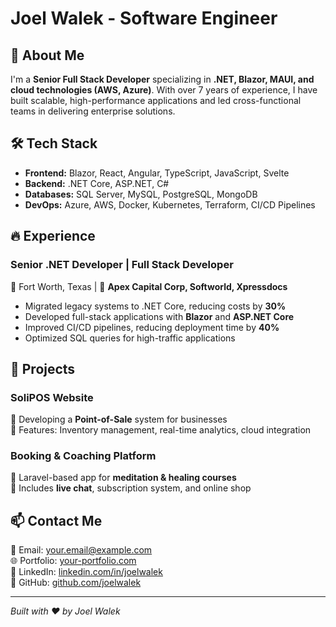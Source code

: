 # Joel Walek - Software Engineer

## 🚀 About Me
I'm a **Senior Full Stack Developer** specializing in **.NET, Blazor, MAUI, and cloud technologies (AWS, Azure)**. With over 7 years of experience, I have built scalable, high-performance applications and led cross-functional teams in delivering enterprise solutions.

## 🛠️ Tech Stack
- **Frontend:** Blazor, React, Angular, TypeScript, JavaScript, Svelte  
- **Backend:** .NET Core, ASP.NET, C#  
- **Databases:** SQL Server, MySQL, PostgreSQL, MongoDB  
- **DevOps:** Azure, AWS, Docker, Kubernetes, Terraform, CI/CD Pipelines  

## 🔥 Experience
### **Senior .NET Developer | Full Stack Developer**  
📍 Fort Worth, Texas | 💼 **Apex Capital Corp, Softworld, Xpressdocs**  
- Migrated legacy systems to .NET Core, reducing costs by **30%**  
- Developed full-stack applications with **Blazor** and **ASP.NET Core**  
- Improved CI/CD pipelines, reducing deployment time by **40%**  
- Optimized SQL queries for high-traffic applications  

## 📌 Projects
### **SoliPOS Website**  
🔹 Developing a **Point-of-Sale** system for businesses  
🔹 Features: Inventory management, real-time analytics, cloud integration  

### **Booking & Coaching Platform**  
🔹 Laravel-based app for **meditation & healing courses**  
🔹 Includes **live chat**, subscription system, and online shop  

## 📫 Contact Me
📧 Email: [your.email@example.com](mailto:your.email@example.com)  
🌐 Portfolio: [your-portfolio.com](https://your-portfolio.com)  
💼 LinkedIn: [linkedin.com/in/joelwalek](https://linkedin.com/in/joelwalek)  
🐙 GitHub: [github.com/joelwalek](https://github.com/joelwalek)  

---

*Built with ❤️ by Joel Walek*
